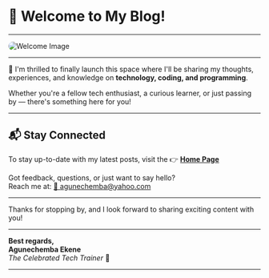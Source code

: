 # 👋 Welcome to My Blog!

---

<img src="https://agunechembaekene.wordpress.com/wp-content/uploads/2025/05/workspace.webp" alt="Welcome Image" style="border-radius: 12px; max-width: 100%; height: auto;" />

---
🎉 I'm thrilled to finally launch this space where I'll be sharing my thoughts, experiences, and knowledge on **technology, coding, and programming**.

Whether you're a fellow tech enthusiast, a curious learner, or just passing by — there's something here for you!

---

## 📬 Stay Connected  
To stay up-to-date with my latest posts, visit the 👉 [**Home Page**](https://agunechemba.github.io)

Got feedback, questions, or just want to say hello?  
Reach me at: [📧 agunechemba@yahoo.com](mailto:agunechemba@yahoo.com)

---

Thanks for stopping by, and I look forward to sharing exciting content with you!

---

**Best regards,**  
**Agunechemba Ekene**  
*The Celebrated Tech Trainer* 🚀

---


<script src="https://utteranc.es/client.js"
        repo="agunechemba/agunechemba.github.io"
        issue-term="pathname"
        theme="github-light"
        crossorigin="anonymous"
        async>
</script>

